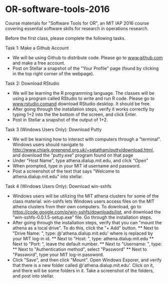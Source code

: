 # OR-software-tools-2016

Course materials for "Software Tools for OR", an MIT IAP 2016 course covering essential software skills for research in operations research.

Before the first class, please complete the following tasks. 

Task 1: Make a Github Account

* We will be using Github to distribute code. Please go to www.github.com and make a free account. 
* Post on Stellar a snapshot of the "Your Profile" page (found by clicking in the top right corner of the webpage).

Task 2: Download RStudio

* We will be learning the R programming language. The classes will be using a program called RStudio to write and run R code. Please go to www.rstudio.comand download RStudio desktop. It should be free. 
* After going through the installation steps, verify it works correctly by typing 1+2 into the the bottom of the screen, and click Enter. 
* Post in Stellar a snapshot of the output of 1+2.


Task 3 (Windows Users Only): Download Putty

* We will be learning how to interact with computers through a "terminal". Windows users should navigate to http://www.chiark.greenend.org.uk/~sgtatham/putty/download.html, and download the "putty.exe" program found on that page
* Under "Host Name", type athena.dialup.mit.edu, and click "Open"
* When prompted, type in your MIT id username and password.
* Post a screenshot of the text that says "Welcome to athena.dialup.mit.edu" into stellar.

Task 4 (Windows Users Only): Download win-sshfs

* Windows users will be utilizing the MIT athena clusters for some of the class material. win-sshfs lets Windows users access files on the MIT athena clusters from their own computers. To download, go to https://code.google.com/p/win-sshfs/downloads/list, and download the "win-sshfs-0.0.1.5-setup.exe" file. Go through the installation steps. 
* After going through the installation steps, verify that you can "mount the athena as a local drive". To do this, click the "+ Add" button. 
** Next to "Drive Name: ", type: <your mit id>@'athena.dialup.mit.edu'
   where <your mit id> is replaced by your MIT log-in id. 
** Next to "Host: ", type: athena.dialup.mit.edu
** Next to "Port: ", leave the default number.
** Next to "Username: ", type: <your mit id>
** Next to "Authentication method", select "Password"
** Next to "Password", type your MIT log-in password.
* Click "Save", and then click "Mount". Open Windows Exporer, and verify that there is a new folder called <your mit id>@'athena.dialup.mit.edu'. Click on it, and there will be some folders in it. Take a screenshot of the folders, and post into stellar.
